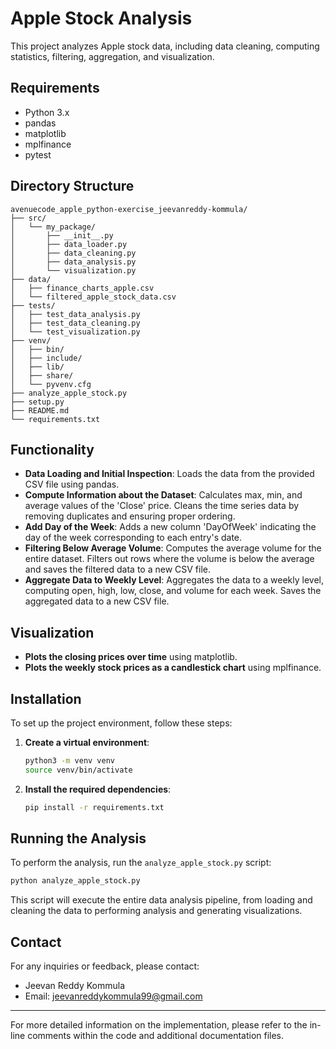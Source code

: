 # Apple Stock Analysis

This project analyzes Apple stock data, including data cleaning, computing statistics, filtering, aggregation, and visualization.

## Requirements

- Python 3.x
- pandas
- matplotlib
- mplfinance
- pytest

## Directory Structure

```
avenuecode_apple_python-exercise_jeevanreddy-kommula/
├── src/
│   └── my_package/
│       ├── __init__.py
│       ├── data_loader.py
│       ├── data_cleaning.py
│       ├── data_analysis.py
│       └── visualization.py
├── data/
│   ├── finance_charts_apple.csv
│   └── filtered_apple_stock_data.csv
├── tests/
│   ├── test_data_analysis.py
│   ├── test_data_cleaning.py
│   └── test_visualization.py
├── venv/
│   ├── bin/
│   ├── include/
│   ├── lib/
│   ├── share/
│   └── pyvenv.cfg
├── analyze_apple_stock.py
├── setup.py
├── README.md
└── requirements.txt
```

## Functionality

- **Data Loading and Initial Inspection**: Loads the data from the provided CSV file using pandas.
- **Compute Information about the Dataset**: Calculates max, min, and average values of the 'Close' price. Cleans the time series data by removing duplicates and ensuring proper ordering.
- **Add Day of the Week**: Adds a new column 'DayOfWeek' indicating the day of the week corresponding to each entry's date.
- **Filtering Below Average Volume**: Computes the average volume for the entire dataset. Filters out rows where the volume is below the average and saves the filtered data to a new CSV file.
- **Aggregate Data to Weekly Level**: Aggregates the data to a weekly level, computing open, high, low, close, and volume for each week. Saves the aggregated data to a new CSV file.

## Visualization

- **Plots the closing prices over time** using matplotlib.
- **Plots the weekly stock prices as a candlestick chart** using mplfinance.

## Installation

To set up the project environment, follow these steps:


1. **Create a virtual environment**:
   ```bash
   python3 -m venv venv
   source venv/bin/activate
   ```

2. **Install the required dependencies**:
   ```bash
   pip install -r requirements.txt
   ```

## Running the Analysis

To perform the analysis, run the `analyze_apple_stock.py` script:

```bash
python analyze_apple_stock.py
```

This script will execute the entire data analysis pipeline, from loading and cleaning the data to performing analysis and generating visualizations.

## Contact

For any inquiries or feedback, please contact:

- Jeevan Reddy Kommula
- Email: jeevanreddykommula99@gmail.com

---

For more detailed information on the implementation, please refer to the in-line comments within the code and additional documentation files.


